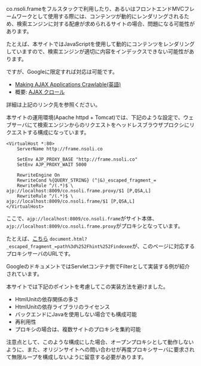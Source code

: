 co.nsoli.frameをフルスタックで利用したり、あるいはフロントエンドMVCフレームワークとして使用する際には、コンテンツが動的にレンダリングされるため、検索エンジンに対する配慮が求められるサイトの場合、問題になる可能性があります。

たとえば、本サイトではJavaScriptを使用して動的にコンテンツをレンダリングしていますので、検索エンジンが適切に内容をインデックスできない可能性があります。

ですが、Googleに限定すれば対応は可能です。

- [Making AJAX Applications Crawlable(英語)](https://developers.google.com/webmasters/ajax-crawling/)
- 概要: [AJAX クロール](https://support.google.com/webmasters/answer/174992)

詳細は上記のリンク先を参照ください。

本サイトの運用環境(Apache httpd + Tomcat)では、下記のような設定で、ウェブサーバにて検索エンジンからのリクエストをヘッドレスブラウザプロクシにリクエストする構成になっています。

	<VirtualHost *:80>
	    ServerName http://frame.nsoli.co
	
	    SetEnv AJP_PROXY_BASE "http://frame.nsoli.co"
	    SetEnv AJP_PROXY_WAIT 5000
	
	    RewriteEngine On
	    RewriteCond %{QUERY_STRING} (^|&)_escaped_fragment_=
	    RewriteRule ^/(.*)$ \
	ajp://localhost:8009/co.nsoli.frame.proxy/$1 [P,QSA,L]
	    RewriteRule ^/(.*)$ \
	ajp://localhost:8009/co.nsoli.frame/$1 [P,QSA,L]
	</VirtualHost>

ここで、`ajp://localhost:8009/co.nsoli.frame`がサイト本体、`ajp://localhost:8009/co.nsoli.frame.proxy`がプロキシとなっています。

たとえば、[こちら](document.html?_escaped_fragment_=path%3d%252Fhint%252Findexee) `document.html?_escaped_fragment_=path%3d%252Fhint%252Findexee`が、このページに対応するプロキシサーバのURLです。

GoogleのドキュメントではServletコンテナ側でFilterとして実装する例が紹介されています。

本サイトでは下記のポイントを考慮してこの実装方法を避けました。

- HtmlUnitの依存関係の多さ
- HtmlUnitの依存ライブラリのライセンス
- バックエンドにJavaを使用しない場合でも構成可能
- 再利用性
- プロキシの場合は、複数サイトのプロキシを集約可能

注意点として、このような構成にした場合、オープンプロキシとして動作しないように、また、オリジンサイトへの問い合わせが再度プロキシサーバに要求されて無限ループを構成しないように留意する必要があります。
